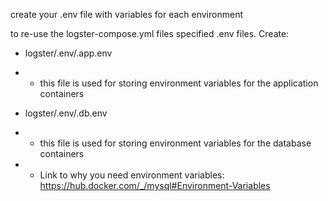 create your .env file with variables for each environment

to re-use the logster-compose.yml files specified .env files. Create:

- logster/.env/.app.env
- - this file is used for storing environment variables for the application containers

- logster/.env/.db.env
- - this file is used for storing environment variables for the database containers
- - Link to why you need environment variables: https://hub.docker.com/_/mysql#Environment-Variables